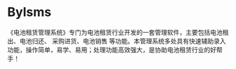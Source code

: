 # Bylsms
 《电池租赁管理系统》专门为电池租赁行业开发的一套管理软件，主要包括电池租出、电池归还、  采购进货、电池销售 等功能。本管理系统多处具有快速辅助录入功能，操作简单，易学、易用；处理功能高效强大，是协助电池租赁行业的好帮手！
